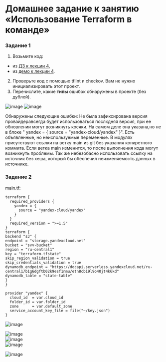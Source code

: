 # Домашнее задание к занятию «Использование Terraform в команде»
### Задание 1

1. Возьмите код:
- из [ДЗ к лекции 4](https://github.com/netology-code/ter-homeworks/tree/main/04/src),
- из [демо к лекции 4](https://github.com/netology-code/ter-homeworks/tree/main/04/demonstration1).
2. Проверьте код с помощью tflint и checkov. Вам не нужно инициализировать этот проект.
3. Перечислите, какие **типы** ошибок обнаружены в проекте (без дублей).
  
![image](https://github.com/suntsovvv/ter-homeworks-05/assets/154943765/e5312167-d37b-49a1-ae01-dd1b50724405)
![image](https://github.com/suntsovvv/ter-homeworks-05/assets/154943765/e54646b9-5830-4398-a4fb-843208c230f9)

Обнаружены следующие ошибки:
Не была зафиксирована версия провайдеравсегда будет использоваться послкдняя версия, при ее обновлении могут возникнуть косяки. На самом деле она указана,но не в блоке " yandex = { source = "yandex-cloud/yandex" }".
Есть объявленные, но неиспользуемые переменные.
В модулях  присутствуют ссылки на ветку main из git без указания конкретного коммита. Если ветка main изменится, то после выполнения кода могут возникнуть проблемы. Так же небезобасно использовать ссылку на источник без хеша, который бы обеспечил неизменяемость данных в источнике.

### Задание 2   
main.tf:   

```hcl
terraform {
  required_providers {
    yandex = {
      source = "yandex-cloud/yandex"
    }
  }
  required_version = ">=1.5"
}
terraform {
backend "s3" {
endpoint = "storage.yandexcloud.net"
bucket = "svv-bucket"
region = "ru-central1"
key = "terraform.tfstate"
skip_region_validation = true
skip_credentials_validation = true
dynamodb_endpoint = "https://docapi.serverless.yandexcloud.net/ru-central1/b1g6dgftb02k9esf1nmu/etn8cb19l9o40jt4k6kd"
dynamodb_table = "state-table"
}
}

provider "yandex" {
  cloud_id  = var.cloud_id
  folder_id = var.folder_id
  zone      = var.default_zone
  service_account_key_file = file("~/key.json")
}
```
![image](https://github.com/suntsovvv/ter-homeworks-05/assets/154943765/81c2a655-e81b-498b-b15e-c9c2e7bc150b)   

![image](https://github.com/suntsovvv/ter-homeworks-05/assets/154943765/dc16f476-d62e-4009-8c64-466250d649a7)   
![image](https://github.com/suntsovvv/ter-homeworks-05/assets/154943765/bc815cdc-f3c4-4e5a-8b52-18b72343d8b0)   
![image](https://github.com/suntsovvv/ter-homeworks-05/assets/154943765/0701a32a-be1b-4b90-be17-c022e515117d)

![image](https://github.com/suntsovvv/ter-homeworks-05/assets/154943765/81711abf-2443-4640-83d5-2667cfb83f89)



